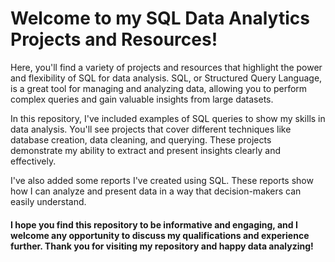 # Welcome to my SQL Data Analytics Projects and Resources!
<p>Here, you'll find a variety of projects and resources that highlight the power and flexibility of SQL for data analysis. SQL, or Structured Query Language, is a great tool for managing and analyzing data, allowing you to perform complex queries and gain valuable insights from large datasets.
</p>
<p>In this repository, I've included examples of SQL queries to show my skills in data analysis. You'll see projects that cover different techniques like database creation, data cleaning, and querying. These projects demonstrate my ability to extract and present insights clearly and effectively.

</p>
<p>I've also added some reports I've created using SQL. These reports show how I can analyze and present data in a way that decision-makers can easily understand.
</p>
<h4>I hope you find this repository to be informative and engaging, and I welcome any opportunity to discuss my qualifications and experience further. Thank you for visiting my repository and happy data analyzing!
</h4>
